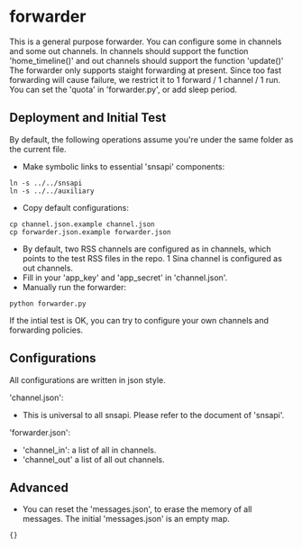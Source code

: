 forwarder
====

This is a general purpose forwarder. 
You can configure some in channels and some out channels. 
In channels should support the function 'home\_timeline()'
and out channels should support the function 'update()'
The forwarder only supports staight forwarding at present. 
Since too fast forwarding will cause failure, 
we restrict it to 1 forward / 1 channel / 1 run. 
You can set the 'quota' in 'forwarder.py', 
or add sleep period. 


Deployment and Initial Test
----

By default, the following operations assume 
you're under the same folder as the current file. 

   * Make symbolic links to essential 'snsapi' components: 
```
ln -s ../../snsapi
ln -s ../../auxiliary
```
   * Copy default configurations:
```
cp channel.json.example channel.json
cp forwarder.json.example forwarder.json
```
   * By default, two RSS channels are configured
   as in channels, which points 
   to the test RSS files in the repo. 
   1 Sina channel is configured as out channels. 
   * Fill in your 'app_key' and 'app_secret'
   in 'channel.json'. 
   * Manually run the forwarder:
```
python forwarder.py
```

If the intial test is OK, you can try to configure your own 
channels and forwarding policies. 

Configurations
----

All configurations are written in json style. 

'channel.json':
   * This is universal to all snsapi. 
   Please refer to the document of 'snsapi'. 

'forwarder.json':
   * 'channel_in': a list of all in channels. 
   * 'channel_out' a list of all out channels. 

Advanced
----

   * You can reset the 'messages.json', to erase the 
   memory of all messages. 
   The initial 'messages.json' is an empty map. 
```
{}
```
